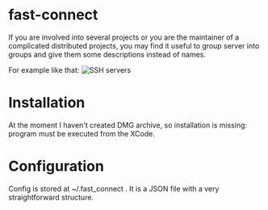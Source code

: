 fast-connect
============

If you are involved into several projects or you are the maintainer
of a complicated distributed projects, you may find it useful to
group server into groups and give them some descriptions instead of names.

For example like that:
![SSH servers](http://img-fotki.yandex.ru/get/6607/57036399.1/0_74509_e20021e9_L.jpg)

# Installation

At the moment I haven't created DMG archive, so installation is missing:
program must be executed from the XCode.

# Configuration

Config is stored at ~/.fast_connect . It is a JSON file with a very
straightforward structure.
